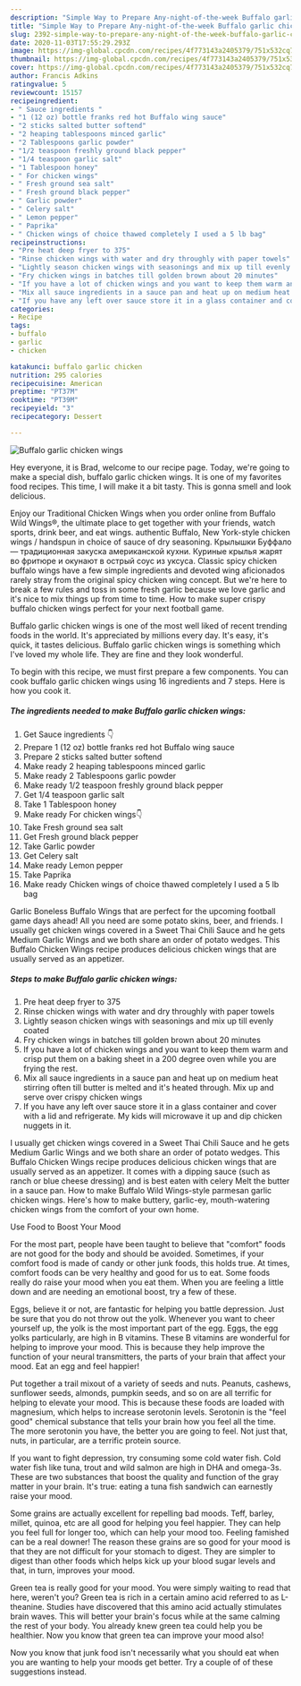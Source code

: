 ```yaml
---
description: "Simple Way to Prepare Any-night-of-the-week Buffalo garlic chicken wings"
title: "Simple Way to Prepare Any-night-of-the-week Buffalo garlic chicken wings"
slug: 2392-simple-way-to-prepare-any-night-of-the-week-buffalo-garlic-chicken-wings
date: 2020-11-03T17:55:29.293Z
image: https://img-global.cpcdn.com/recipes/4f773143a2405379/751x532cq70/buffalo-garlic-chicken-wings-recipe-main-photo.jpg
thumbnail: https://img-global.cpcdn.com/recipes/4f773143a2405379/751x532cq70/buffalo-garlic-chicken-wings-recipe-main-photo.jpg
cover: https://img-global.cpcdn.com/recipes/4f773143a2405379/751x532cq70/buffalo-garlic-chicken-wings-recipe-main-photo.jpg
author: Francis Adkins
ratingvalue: 5
reviewcount: 15157
recipeingredient:
- " Sauce ingredients "
- "1 (12 oz) bottle franks red hot Buffalo wing sauce"
- "2 sticks salted butter softend"
- "2 heaping tablespoons minced garlic"
- "2 Tablespoons garlic powder"
- "1/2 teaspoon freshly ground black pepper"
- "1/4 teaspoon garlic salt"
- "1 Tablespoon honey"
- " For chicken wings"
- " Fresh ground sea salt"
- " Fresh ground black pepper"
- " Garlic powder"
- " Celery salt"
- " Lemon pepper"
- " Paprika"
- " Chicken wings of choice thawed completely I used a 5 lb bag"
recipeinstructions:
- "Pre heat deep fryer to 375"
- "Rinse chicken wings with water and dry throughly with paper towels"
- "Lightly season chicken wings with seasonings and mix up till evenly coated"
- "Fry chicken wings in batches till golden brown about 20 minutes"
- "If you have a lot of chicken wings and you want to keep them warm and crisp put them on a baking sheet in a 200 degree oven while you are frying the rest."
- "Mix all sauce ingredients in a sauce pan and heat up on medium heat stirring often till butter is melted and it&#39;s heated through. Mix up and serve over crispy chicken wings"
- "If you have any left over sauce store it in a glass container and cover with a lid and refrigerate. My kids will microwave it up and dip chicken nuggets in it."
categories:
- Recipe
tags:
- buffalo
- garlic
- chicken

katakunci: buffalo garlic chicken 
nutrition: 295 calories
recipecuisine: American
preptime: "PT37M"
cooktime: "PT39M"
recipeyield: "3"
recipecategory: Dessert

---
```



![Buffalo garlic chicken wings](https://img-global.cpcdn.com/recipes/4f773143a2405379/751x532cq70/buffalo-garlic-chicken-wings-recipe-main-photo.jpg)

Hey everyone, it is Brad, welcome to our recipe page. Today, we're going to make a special dish, buffalo garlic chicken wings. It is one of my favorites food recipes. This time, I will make it a bit tasty. This is gonna smell and look delicious.

Enjoy our Traditional Chicken Wings when you order online from Buffalo Wild Wings®, the ultimate place to get together with your friends, watch sports, drink beer, and eat wings. authentic Buffalo, New York-style chicken wings / handspun in choice of sauce of dry seasoning. Крылышки Буффало — традиционная закуска американской кухни. Куриные крылья жарят во фритюре и окунают в острый соус из уксуса. Classic spicy chicken buffalo wings have a few simple ingredients and devoted wing aficionados rarely stray from the original spicy chicken wing concept. But we&#39;re here to break a few rules and toss in some fresh garlic because we love garlic and it&#39;s nice to mix things up from time to time. How to make super crispy buffalo chicken wings perfect for your next football game.

Buffalo garlic chicken wings is one of the most well liked of recent trending foods in the world. It's appreciated by millions every day. It's easy, it's quick, it tastes delicious. Buffalo garlic chicken wings is something which I've loved my whole life. They are fine and they look wonderful.


To begin with this recipe, we must first prepare a few components. You can cook buffalo garlic chicken wings using 16 ingredients and 7 steps. Here is how you cook it.

<!--inarticleads1-->

##### The ingredients needed to make Buffalo garlic chicken wings:

1. Get  Sauce ingredients 👇
1. Prepare 1 (12 oz) bottle franks red hot Buffalo wing sauce
1. Prepare 2 sticks salted butter softend
1. Make ready 2 heaping tablespoons minced garlic
1. Make ready 2 Tablespoons garlic powder
1. Make ready 1/2 teaspoon freshly ground black pepper
1. Get 1/4 teaspoon garlic salt
1. Take 1 Tablespoon honey
1. Make ready  For chicken wings👇
1. Take  Fresh ground sea salt
1. Get  Fresh ground black pepper
1. Take  Garlic powder
1. Get  Celery salt
1. Make ready  Lemon pepper
1. Take  Paprika
1. Make ready  Chicken wings of choice thawed completely I used a 5 lb bag


Garlic Boneless Buffalo Wings that are perfect for the upcoming football game days ahead! All you need are some potato skins, beer, and friends. I usually get chicken wings covered in a Sweet Thai Chili Sauce and he gets Medium Garlic Wings and we both share an order of potato wedges. This Buffalo Chicken Wings recipe produces delicious chicken wings that are usually served as an appetizer. 

<!--inarticleads2-->

##### Steps to make Buffalo garlic chicken wings:

1. Pre heat deep fryer to 375
1. Rinse chicken wings with water and dry throughly with paper towels
1. Lightly season chicken wings with seasonings and mix up till evenly coated
1. Fry chicken wings in batches till golden brown about 20 minutes
1. If you have a lot of chicken wings and you want to keep them warm and crisp put them on a baking sheet in a 200 degree oven while you are frying the rest.
1. Mix all sauce ingredients in a sauce pan and heat up on medium heat stirring often till butter is melted and it&#39;s heated through. Mix up and serve over crispy chicken wings
1. If you have any left over sauce store it in a glass container and cover with a lid and refrigerate. My kids will microwave it up and dip chicken nuggets in it.


I usually get chicken wings covered in a Sweet Thai Chili Sauce and he gets Medium Garlic Wings and we both share an order of potato wedges. This Buffalo Chicken Wings recipe produces delicious chicken wings that are usually served as an appetizer. It comes with a dipping sauce (such as ranch or blue cheese dressing) and is best eaten with celery Melt the butter in a sauce pan. How to make Buffalo Wild Wings-style parmesan garlic chicken wings. Here&#39;s how to make buttery, garlic-ey, mouth-watering chicken wings from the comfort of your own home. 

Use Food to Boost Your Mood


For the most part, people have been taught to believe that "comfort" foods are not good for the body and should be avoided. Sometimes, if your comfort food is made of candy or other junk foods, this holds true. At times, comfort foods can be very healthy and good for us to eat. Some foods really do raise your mood when you eat them. When you are feeling a little down and are needing an emotional boost, try a few of these.

Eggs, believe it or not, are fantastic for helping you battle depression. Just be sure that you do not throw out the yolk. Whenever you want to cheer yourself up, the yolk is the most important part of the egg. Eggs, the egg yolks particularly, are high in B vitamins. These B vitamins are wonderful for helping to improve your mood. This is because they help improve the function of your neural transmitters, the parts of your brain that affect your mood. Eat an egg and feel happier!

Put together a trail mixout of a variety of seeds and nuts. Peanuts, cashews, sunflower seeds, almonds, pumpkin seeds, and so on are all terrific for helping to elevate your mood. This is because these foods are loaded with magnesium, which helps to increase serotonin levels. Serotonin is the "feel good" chemical substance that tells your brain how you feel all the time. The more serotonin you have, the better you are going to feel. Not just that, nuts, in particular, are a terrific protein source.

If you want to fight depression, try consuming some cold water fish. Cold water fish like tuna, trout and wild salmon are high in DHA and omega-3s. These are two substances that boost the quality and function of the gray matter in your brain. It's true: eating a tuna fish sandwich can earnestly raise your mood. 

Some grains are actually excellent for repelling bad moods. Teff, barley, millet, quinoa, etc are all good for helping you feel happier. They can help you feel full for longer too, which can help your mood too. Feeling famished can be a real downer! The reason these grains are so good for your mood is that they are not difficult for your stomach to digest. They are simpler to digest than other foods which helps kick up your blood sugar levels and that, in turn, improves your mood.

Green tea is really good for your mood. You were simply waiting to read that here, weren't you? Green tea is rich in a certain amino acid referred to as L-theanine. Studies have discovered that this amino acid actually stimulates brain waves. This will better your brain's focus while at the same calming the rest of your body. You already knew green tea could help you be healthier. Now you know that green tea can improve your mood also!

Now you know that junk food isn't necessarily what you should eat when you are wanting to help your moods get better. Try  a  couple of  of  these  suggestions  instead.

